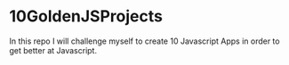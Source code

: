 # 10GoldenJSProjects

In this repo I will challenge myself to create 10 Javascript Apps in order to get better at Javascript.

